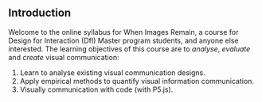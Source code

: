 
## Introduction

Welcome to the online syllabus for When Images Remain, a course for Design for Interaction (DfI) Master program students, and anyone else interested. The learning objectives of this course are to *analyse*, *evaluate* and *create* visual communication:

1.	Learn to analyse existing visual communication designs.
2.	Apply empirical methods to quantify visual information communication.
3.	Visually communication with code (with P5.js).
